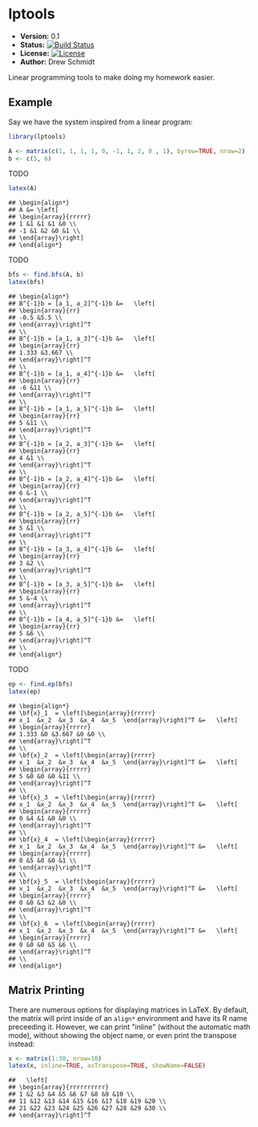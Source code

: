 <!-- Warning! Do not directly edit this file; see README.Rmd -->
# lptools 

* **Version:** 0.1
* **Status:** [![Build Status](https://travis-ci.org/wrathematics/lptools.png)](https://travis-ci.org/wrathematics/lptools)
* **License:** [![License](http://img.shields.io/badge/license-BSD%202--Clause-orange.svg?style=flat)](http://opensource.org/licenses/BSD-2-Clause)
* **Author:** Drew Schmidt


Linear programming tools to make doing my homework easier.


## Example

Say we have the system inspired from a linear program:


```r
library(lptools)

A <- matrix(c(1, 1, 1, 1, 0, -1, 1, 2, 0 , 1), byrow=TRUE, nrow=2)
b <- c(5, 6)
```

TODO


```r
latex(A)
```

```
## \begin{align*}
## A &= \left[
## \begin{array}{rrrrr}
## 1 &1 &1 &1 &0 \\
## -1 &1 &2 &0 &1 \\
## \end{array}\right]
## \end{align*}
```

TODO


```r
bfs <- find.bfs(A, b)
latex(bfs)
```

```
## \begin{align*}
## B^{-1}b = [a_1, a_2]^{-1}b &=   \left[
## \begin{array}{rr}
## -0.5 &5.5 \\
## \end{array}\right]^T
## \\
## B^{-1}b = [a_1, a_3]^{-1}b &=   \left[
## \begin{array}{rr}
## 1.333 &3.667 \\
## \end{array}\right]^T
## \\
## B^{-1}b = [a_1, a_4]^{-1}b &=   \left[
## \begin{array}{rr}
## -6 &11 \\
## \end{array}\right]^T
## \\
## B^{-1}b = [a_1, a_5]^{-1}b &=   \left[
## \begin{array}{rr}
## 5 &11 \\
## \end{array}\right]^T
## \\
## B^{-1}b = [a_2, a_3]^{-1}b &=   \left[
## \begin{array}{rr}
## 4 &1 \\
## \end{array}\right]^T
## \\
## B^{-1}b = [a_2, a_4]^{-1}b &=   \left[
## \begin{array}{rr}
## 6 &-1 \\
## \end{array}\right]^T
## \\
## B^{-1}b = [a_2, a_5]^{-1}b &=   \left[
## \begin{array}{rr}
## 5 &1 \\
## \end{array}\right]^T
## \\
## B^{-1}b = [a_3, a_4]^{-1}b &=   \left[
## \begin{array}{rr}
## 3 &2 \\
## \end{array}\right]^T
## \\
## B^{-1}b = [a_3, a_5]^{-1}b &=   \left[
## \begin{array}{rr}
## 5 &-4 \\
## \end{array}\right]^T
## \\
## B^{-1}b = [a_4, a_5]^{-1}b &=   \left[
## \begin{array}{rr}
## 5 &6 \\
## \end{array}\right]^T
## \\
## \end{align*}
```

TODO


```r
ep <- find.ep(bfs)
latex(ep)
```

```
## \begin{align*}
## \bf{x}_1  = \left[\begin{array}{rrrrr}
## x_1  &x_2  &x_3  &x_4  &x_5  \end{array}\right]^T &=   \left[
## \begin{array}{rrrrr}
## 1.333 &0 &3.667 &0 &0 \\
## \end{array}\right]^T
## \\
## \bf{x}_2  = \left[\begin{array}{rrrrr}
## x_1  &x_2  &x_3  &x_4  &x_5  \end{array}\right]^T &=   \left[
## \begin{array}{rrrrr}
## 5 &0 &0 &0 &11 \\
## \end{array}\right]^T
## \\
## \bf{x}_3  = \left[\begin{array}{rrrrr}
## x_1  &x_2  &x_3  &x_4  &x_5  \end{array}\right]^T &=   \left[
## \begin{array}{rrrrr}
## 0 &4 &1 &0 &0 \\
## \end{array}\right]^T
## \\
## \bf{x}_4  = \left[\begin{array}{rrrrr}
## x_1  &x_2  &x_3  &x_4  &x_5  \end{array}\right]^T &=   \left[
## \begin{array}{rrrrr}
## 0 &5 &0 &0 &1 \\
## \end{array}\right]^T
## \\
## \bf{x}_5  = \left[\begin{array}{rrrrr}
## x_1  &x_2  &x_3  &x_4  &x_5  \end{array}\right]^T &=   \left[
## \begin{array}{rrrrr}
## 0 &0 &3 &2 &0 \\
## \end{array}\right]^T
## \\
## \bf{x}_6  = \left[\begin{array}{rrrrr}
## x_1  &x_2  &x_3  &x_4  &x_5  \end{array}\right]^T &=   \left[
## \begin{array}{rrrrr}
## 0 &0 &0 &5 &6 \\
## \end{array}\right]^T
## \\
## \end{align*}
```



## Matrix Printing

There are numerous options for displaying matrices in LaTeX.  By default, the matrix will print inside of an `align*` environment and have its R name preceeding it.  However, we can print "inline" (without the automatic math mode), without showing the object name, or even print the transpose instead:


```r
x <- matrix(1:30, nrow=10)
latex(x, inline=TRUE, asTranspose=TRUE, showName=FALSE)
```

```
##   \left[
## \begin{array}{rrrrrrrrrr}
## 1 &2 &3 &4 &5 &6 &7 &8 &9 &10 \\
## 11 &12 &13 &14 &15 &16 &17 &18 &19 &20 \\
## 21 &22 &23 &24 &25 &26 &27 &28 &29 &30 \\
## \end{array}\right]^T
```

